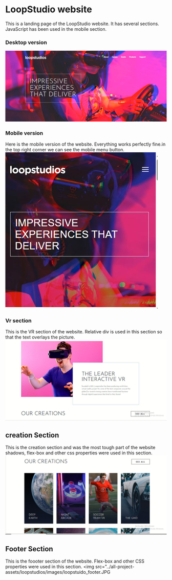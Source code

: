 
# LoopStudio website
This is a landing page of the LoopStudio website. It has several sections. JavaScript has been used in the mobile section.

### Desktop version
<img src="../all-project-assets/loopstudios/images/loopstuido_desktop.JPG">

### Mobile version
Here is the mobile version of the website. Everything works perfectly fine.in the top right corner we can see the mobile menu button. 
<img src="../all-project-assets/loopstudios/images/loopstudio_mobile.JPG">

### Vr section
This is the VR section of the website. Relative div is used in this section so that the text overlays the picture.
<img src="../all-project-assets/loopstudios/images/loopstuido_vr.JPG">

## creation Section
This is the creation section and was the most tough part of the website shadows, flex-box and other css properties were used in this section.
<img src="../all-project-assets/loopstudios/images/loopstuido_creation.JPG">

## Footer Section
This is the foooter section of the website. Flex-box and other CSS properties were used in this section.
<img src="../all-project-assets/loopstudios/images/loopstuido_footer.JPG
